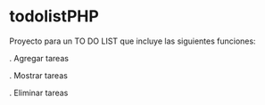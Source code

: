 # todolistPHP
Proyecto para un TO DO LIST que incluye las siguientes funciones: 


. Agregar tareas

. Mostrar tareas

. Eliminar tareas  
